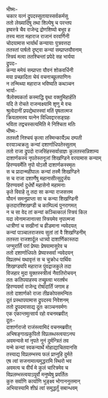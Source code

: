 भीष्मः-  
चकार यत्नं द्रुपदस्सुतायास्सर्वकर्मसु  
ततो लेख्यादिषु तथा शिल्पेषु च परन्तप  
इष्वस्त्रे चैव राजेन्द्र द्रोणशिष्यो बभूव ह  
तस्य माता महाराज राजानं वरवर्णिनी  
चोदयामास भार्यार्थं कन्यायाः पुत्रवत्तदा  
ततस्तां पार्षतो दृष्ट्वा कन्यां सम्प्राप्तयौवनाम्  
स्त्रियं मत्वा ततश्चिन्तां प्रपेदे सह भार्यया  
द्रुपदः-  
कन्या ममेयं सम्प्राप्ता यौवनं शोकवर्धिनी  
मया प्रच्छादिता चेयं वचनाच्छूलपाणिनः  
न तन्मिथ्या महाराज भविष्यति कथञ्चन  
भार्या-  
त्रैलोक्यकर्ता कस्माद्धि वृथा वक्तुमिहार्हति  
यदि ते रोचते राजन्वक्ष्यामि शृणु मे वचः  
श्रुत्वेदानीं प्रपद्येथास्स्वां मतिं पृषतात्मज  
क्रियतामस्य यत्नेन विधिवद्दारसङ्ग्रहः  
भविता तद्वचस्सत्यमिति मे निश्चिता मतिः  
भीष्मः-  
ततस्तौ निश्चयं कृत्वा तस्मिन्कार्येऽथ दम्पती  
वरयाञ्चक्रतुः कन्यां दशार्णाधिपतेस्सुताम्  
ततो राजा द्रुपदो राजसिंहस्सर्वान्राज्ञः कुलतस्सन्निशाम्य  
दाशार्णकस्य नृपतेस्तनूजां शिखण्डिने वरयामास कन्याम्  
हिरण्यवर्मेति नृपो योऽसौ दाशार्णकस्स्मृतः  
स च प्रादान्महीपालः कन्यां तस्मै शिखण्डिने  
स च राजा दशार्णेषु महानासीत्सुदुर्जयः  
हिरण्यवर्मा दुर्धर्षो महासेनो महामनाः  
कृते विवाहे तु तदा सा कन्या राजसत्तम  
यौवनं समनुप्राप्ता सा च कन्या शिखण्डिनी  
कृतदारश्शिखण्डी च काम्पिल्यं पुनरागमत्  
न च सा वेद तां कन्यां कञ्चित्कालं स्त्रियं किल  
यदा त्वेनामजानात्सा स्त्रियमेव नृपात्मजा  
धात्रीणां च सखीनां च व्रीडमाना न्यवेदयत्  
कन्यां पाञ्चालराजस्य सुतां तां वै शिखण्डिनीम्  
ततस्ता राजशार्दूल धात्र्यो दाशार्णिकास्तदा  
जग्मुरार्तिं परां प्रेष्याः प्रेषयामासुरेव च  
ततो दशार्णाधिपतेः प्रेष्यास्सर्वा न्यवेदयन्  
विप्रलम्भं यथावृत्तं स च चुक्रोध पार्थिवः  
शिखण्ड्यपि महाराज पुंवद्राजकुले तदा  
विजहार मुदा युक्तस्स्त्रीत्वं नैवातिरोचयन्  
ततः कतिपयाहस्य तच्छ्रुत्वा भरतर्षभ  
हिरण्यवर्मा राजेन्द्र रोषादार्तिं जगाम ह  
ततो दाशार्णको राजा तीव्रकोपसमन्वितः  
दूतं प्रस्थापयामास द्रुपदस्य निवेशनम्  
ततो द्रुपदमासाद्य दूतः काञ्चनवर्मणः  
एक एकान्तमुत्सार्य रहो वचनमब्रवीत्  
दूतः-  
दाशार्णराजो राजंस्त्वामिदं वचनमब्रवीत्  
अभिषङ्गात्प्रकुपितो विप्रलब्धस्त्वयाऽनघ  
अवमन्यसे मां नृपते नूनं दुर्मन्त्रितं तव  
यन्मे कन्यां स्वकन्यार्थे मोहाद्याचितवानसि  
तस्याद्य विप्रलम्भस्य फलं प्राप्नुहि दुर्मते  
एष त्वां सजनामात्यमुद्धरामि स्थिरो भव  
अवमत्य च वीर्यं मे कुलं चारित्रमेव च  
विप्रलम्भस्त्वयाऽपूर्वो मनुष्येषु प्रवर्तितः  
कुरु सर्वाणि कार्याणि भुङ्क्ष्व भोगाननुत्तमान्  
अभियास्यामि शीघ्रं त्वां समुद्धर्तुं सबान्धवम्  
